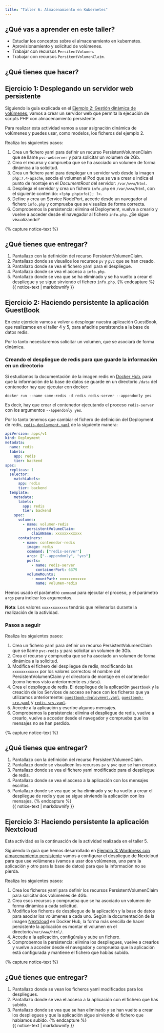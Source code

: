 ```yaml
---
title: "Taller 6: Almacenamiento en Kubernetes"
---
```


## ¿Qué vas a aprender en este taller?

* Estudiar los conceptos sobre el almacenamiento en kubernetes.
* Aprovisionamiento y solicitud de volúmenes.
* Trabajar con recursos `PersitentVolumen`.
* Trabajar con recursos `PersitentVolumenClaim`.

## ¿Qué tienes que hacer?

## Ejercicio 1: Desplegando un servidor web persistente


Siguiendo la guía explicada en el [Ejemplo 2: Gestión dinámica de volúmenes](https://github.com/josedom24/curso_kubernetes_ies/blob/main/modulo8/ejemplo2.md), vamos a crear un servidor web que permita la ejecución de scripts PHP con almacenamiento persistente.

Para realizar esta actividad vamos a usar asignación dinámica de volúmenes y puedes usar, como modelos, los ficheros del ejemplo 2.

Realiza los siguientes pasos:

1. Crea un fichero yaml para definir un recurso PersistentVolumenClaim que se llame `pvc-webserver` y para solicitar un volumen de 2Gb.
2. Crea el recurso y comprueba que se ha asociado un volumen de forma dinámica a la solicitud.
3. Crea un fichero yaml para desplegar un servidor web desde la imagen `php:7.4-apache`, asocia el volumen al Pod que se va a crear e indica el punto de montaje en el *DocumentRoot* del servidor: `/var/www/html`.
4. Despliega el servidor y crea un fichero `info.php` en `/var/www/html`, con el siguiente contenido: `<?php phpinfo(); ?>`.
5. Define y crea un Service NodePort, accede desde un navegador al fichero `info.php` y comprueba que se visualiza de forma correcta.
6. Comprobemos la persistencia: elimina el Deployment, vuelve a crearlo y vuelve a acceder desde el navegador al fichero `info.php`. ¿Se sigue visualizando?

{% capture notice-text %}
## ¿Qué tienes que entregar?

1. Pantallazo con la definición del recurso PersistentVolumenClaim.
2. Pantallazo donde se visualice los recursos `pv` y `pvc` que se han creado.
3. Pantallazo donde se vea el fichero yaml para el despliegue.
4. Pantallazo donde se vea el acceso a `info.php`.
5. Pantallazo donde se vea que se ha eliminado y se ha vuelto a crear el despliegue y se sigue sirviendo el fichero `info.php`.
{% endcapture %}<div class="notice--info">{{ notice-text | markdownify }}</div>		
## Ejercicio 2: Haciendo persistente la aplicación GuestBook

En este ejercicio vamos a volver a desplegar nuestra aplicación GuestBook, que realizamos en el taller 4 y 5, para añadirle persistencia a la base de datos redis.

Por lo tanto necesitaremos solicitar un volumen, que se asociará de forma dinámica.

### Creando el despliegue de redis para que guarde la información en un directorio

Si estudiamos la documentación de la imagen redis en [Docker Hub](https://hub.docker.com/_/redis), para que la información de la base de datos se guarde en un directorio `/data` del contenedor hay que ejecutar con docker:

```
docker run --name some-redis -d redis redis-server --appendonly yes
```

Es decir, hay que crear el contenedor ejecutando el proceso `redis-server` con los argumentos `--appendonly yes`.

Por lo tanto tenemos que cambiar el fichero de definición del Deployment de redis, [`redis-deployment.yaml`](/files/guestbook/plantilla-redis-deployment.yaml) de la siguiente manera:

```yaml
apiVersion: apps/v1
kind: Deployment
metadata:
  name: redis
  labels:
    app: redis
    tier: backend
spec:
  replicas: 1
  selector:
    matchLabels:
      app: redis
      tier: backend
  template:
    metadata:
      labels:
        app: redis
        tier: backend
    spec:
      volumes:
        - name: volumen-redis
          persistentVolumeClaim:
            claimName: xxxxxxxxxxxx
      containers:
        - name: contenedor-redis
          image: redis
          command: ["redis-server"]
          args: ["--appendonly", "yes"]
          ports:
            - name: redis-server
              containerPort: 6379
          volumeMounts:
            - mountPath: xxxxxxxxxxxx
              name: volumen-redis
```
Hemos usado el parámetro `command` para ejecutar el proceso, y el parámetro `args` para indicar los argumentos.

**Nota**: Los valores `xxxxxxxxxxxx` tendrás que rellenarlos durante la realización de la actividad.

### Pasos a seguir

Realiza los siguientes pasos:

1. Crea un fichero yaml para definir un recurso PersistentVolumenClaim que se llame `pvc-redis` y para solicitar un volumen de 3Gb.
2. Crea el recurso y comprueba que se ha asociado un volumen de forma dinámica a la solicitud.
3. Modifica el fichero del despliegue de redis, modificando las `xxxxxxxxxxxx` por los valores correctos: el nombre del PersistentVolumenClaim y el directorio de montaje en el contenedor (como hemos visto anteriormente es `/data`).
4. Crea el despliegue de redis. El despliegue de la aplicación `guestbook` y la creación de los Services de acceso se hace con los ficheros que ya utilizamos anteriormente: [`guestbook-deployment.yaml`](files/guestbook/guestbook-deployment.yaml), [`guestbook-srv.yaml`](files/guestbook/guestbook-srv.yaml) y [`redis-srv.yaml`](files/guestbook/redis-srv.yaml).
5. Accede a la aplicación y escribe algunos mensajes.
6. Comprobemos la persistencia: elimina el despliegue de redis, vuelve a crearlo, vuelve a acceder desde el navegador y comprueba que los mensajes no se han perdido.

{% capture notice-text %}
## ¿Qué tienes que entregar?

1. Pantallazo con la definición del recurso PersistentVolumenClaim.
2. Pantallazo donde se visualicen los recursos `pv` y `pvc` que se han creado.
3. Pantallazo donde se vea el fichero yaml modificado para el despliegue de redis.
4. Pantallazo donde se vea el acceso a la aplicación con los mensajes escritos.
5. Pantallazo donde se vea que se ha eliminado y se ha vuelto a crear el despliegue de redis y que se sigue sirviendo la aplicación con los mensajes.
{% endcapture %}<div class="notice--info">{{ notice-text | markdownify }}</div>	
## Ejercicio 3: Haciendo persistente la aplicación Nextcloud 

Esta actividad es la continuación de la actividad realizada en el taller 5.

Siguiendo la guía que hemos desarrollado en [Ejemplo 3: Wordpress con almacenamiento persistente](https://github.com/josedom24/curso_kubernetes_ies/blob/main/modulo8/wordpress.md) vamos a configurar el despliegue de Nextcloud para que use volúmenes (vamos a usar dos volúmenes, uno para la aplicación y otro para la base de datos) para que la información no se pierda.

Realiza los siguientes pasos:

1. Crea los ficheros yaml para definir los recursos PersistentVolumenClaim para solicitar dos volúmenes de 4Gb.
2. Crea esos recursos y comprueba que se ha asociado un volumen de forma dinámica a cada solicitud.
3. Modifica los ficheros de despliegue de la aplicación y la base de datos para asociar los volúmenes a cada uno. Según la documentación de la imagen [Nextcloud](https://hub.docker.com/_/nextcloud) en Docker Hub, la forma más sencilla de hacer persistente la aplicación es montar el volumen en el directorio`/var/www/html/`.
5. Accede a la aplicación, configúrala y sube un fichero.
6. Comprobemos la persistencia: elimina los despliegues, vuelve a crearlos y vuelve a acceder desde el navegador y comprueba que la aplicación está configurada y mantiene el fichero que habías subido.

{% capture notice-text %}
## ¿Qué tienes que entregar?

1. Pantallazo donde se vean los ficheros yaml modificados para los despliegues.
2. Pantallazo donde se vea el acceso a la aplicación con el fichero que has subido.
3. Pantallazo donde se vea que se han eliminado y se han vuelto a crear los despliegues y que la aplicación sigue sirviendo el fichero que habíamos subido.
{% endcapture %}<div class="notice--info">{{ notice-text | markdownify }}</div>

